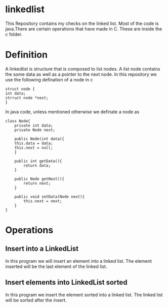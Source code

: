 # linkedlist


This Repository contains my checks on the linked list. Most of the code is java.There are certain operations that have made in C. These are inside the c folder.

# Definition

A linkedlist is structure that is composed to list nodes. A list node contains the some data as well as a pointer to the next node. In this repository we use the following defination of a node in c
```
struct node {
int data;
strruct node *next;
} 

```


In java code, unless mentioned otherwise we definate a node as 
```
class Node{
	private int data;
	private Node next;

	public Node(int data){
	this.data = data;
	this.next = null;
	}

	public int getData(){
		return data;
	}
	
	public Node getNext(){
		return next;
	}
	
	public void setData(Node next){
		this.next = next;
	}
}
```


# Operations 

## Insert into a LinkedList

In this program we will insert an element into a linked list. The element inserted will be the last element of the linked list.

## Insert elements into LinkedList sorted

In this program we insert the element sorted into a linked list. The linked list will be sorted after the insert.
 
